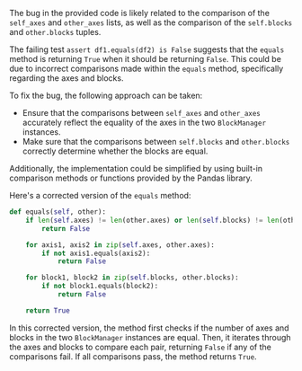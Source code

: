The bug in the provided code is likely related to the comparison of the `self_axes` and `other_axes` lists, as well as the comparison of the `self.blocks` and `other.blocks` tuples.

The failing test `assert df1.equals(df2) is False` suggests that the `equals` method is returning `True` when it should be returning `False`. This could be due to incorrect comparisons made within the `equals` method, specifically regarding the axes and blocks.

To fix the bug, the following approach can be taken:
- Ensure that the comparisons between `self_axes` and `other_axes` accurately reflect the equality of the axes in the two `BlockManager` instances.
- Make sure that the comparisons between `self.blocks` and `other.blocks` correctly determine whether the blocks are equal.

Additionally, the implementation could be simplified by using built-in comparison methods or functions provided by the Pandas library.

Here's a corrected version of the `equals` method:

```python
def equals(self, other):
    if len(self.axes) != len(other.axes) or len(self.blocks) != len(other.blocks):
        return False

    for axis1, axis2 in zip(self.axes, other.axes):
        if not axis1.equals(axis2):
            return False

    for block1, block2 in zip(self.blocks, other.blocks):
        if not block1.equals(block2):
            return False

    return True
```

In this corrected version, the method first checks if the number of axes and blocks in the two `BlockManager` instances are equal. Then, it iterates through the axes and blocks to compare each pair, returning `False` if any of the comparisons fail. If all comparisons pass, the method returns `True`.
